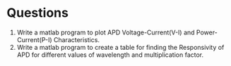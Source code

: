 # Questions
1. Write a matlab program to plot APD Voltage-Current(V-I) and Power-Current(P-I) Characteristics.
2. Write a matlab program to create a table for finding the Responsivity of APD for different values of wavelength and multiplication factor.